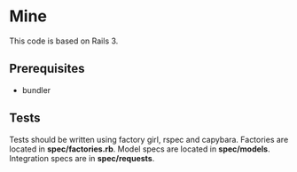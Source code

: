 Mine
=========

This code is based on Rails 3.

Prerequisites
-------------
* bundler

Tests
-----

Tests should be written using factory girl, rspec and capybara. Factories are located in **spec/factories.rb**. Model specs are located in **spec/models**. Integration specs are in **spec/requests**.

